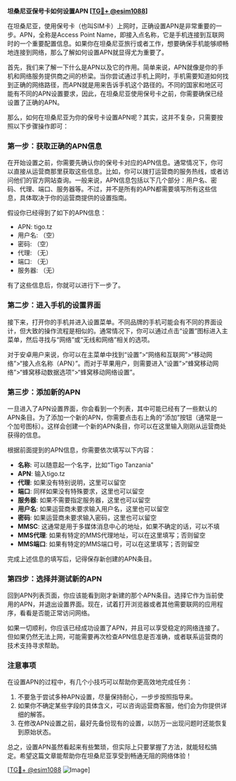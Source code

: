 **坦桑尼亚保号卡如何设置APN [[TG💪+ @esim1088](https://t.me/s/esim1088)]**

在坦桑尼亚，使用保号卡（也叫SIM卡）上网时，正确设置APN是非常重要的一步。APN，全称是Access Point Name，即接入点名称，它是手机连接到互联网时的一个重要配置信息。如果你在坦桑尼亚旅行或者工作，想要确保手机能够顺畅地连接到网络，那么了解如何设置APN就显得尤为重要了。

首先，我们来了解一下什么是APN以及它的作用。简单来说，APN就像是你的手机和网络服务提供商之间的桥梁。当你尝试通过手机上网时，手机需要知道如何找到正确的网络路径，而APN就是用来告诉手机这个路径的。不同的国家和地区可能有不同的APN设置要求，因此，在坦桑尼亚使用保号卡之前，你需要确保已经设置了正确的APN。

那么，如何在坦桑尼亚为你的保号卡设置APN呢？其实，这并不复杂，只需要按照以下步骤操作即可：

### 第一步：获取正确的APN信息

在开始设置之前，你需要先确认你的保号卡对应的APN信息。通常情况下，你可以直接从运营商那里获取这些信息。比如，你可以拨打运营商的服务热线，或者访问他们的官方网站查询。一般来说，APN信息包括以下几个部分：用户名、密码、代理、端口、服务器等。不过，并不是所有的APN都需要填写所有这些信息，具体取决于你的运营商提供的设置指南。

假设你已经得到了如下的APN信息：
- APN: tigo.tz
- 用户名: （空）
- 密码: （空）
- 代理: （无）
- 端口: （无）
- 服务器: （无）

有了这些信息后，你就可以进行下一步了。

### 第二步：进入手机的设置界面

接下来，打开你的手机并进入设置菜单。不同品牌的手机可能会有不同的界面设计，但大致的操作流程是相似的。通常情况下，你可以通过点击“设置”图标进入主菜单，然后寻找与“网络”或“无线和网络”相关的选项。

对于安卓用户来说，你可以在主菜单中找到“设置”>“网络和互联网”>“移动网络”>“接入点名称（APN）”。而对于苹果用户，则需要进入“设置”>“蜂窝移动网络”>“蜂窝移动数据选项”>“蜂窝移动网络设置”。

### 第三步：添加新的APN

一旦进入了APN设置界面，你会看到一个列表，其中可能已经有了一些默认的APN条目。为了添加一个新的APN，你需要点击右上角的“添加”按钮（通常是一个加号图标）。这样会创建一个新的APN条目，你可以在这里输入刚刚从运营商处获得的信息。

根据前面提到的APN信息，你需要依次填写以下内容：
- **名称**: 可以随意起一个名字，比如“Tigo Tanzania”
- **APN**: 输入tigo.tz
- **代理**: 如果没有特别说明，这里可以留空
- **端口**: 同样如果没有特殊要求，这里也可以留空
- **服务器**: 如果不需要指定服务器，这里也可以留空
- **用户名**: 如果运营商未要求输入用户名，这里也可以留空
- **密码**: 如果运营商未要求输入密码，这里也可以留空
- **MMSC**: 这通常是用于多媒体消息中心的地址，如果不确定的话，可以不填
- **MMS代理**: 如果有特定的MMS代理地址，可以在这里填写；否则留空
- **MMS端口**: 如果有特定的MMS端口号，可以在这里填写；否则留空

完成上述信息的填写后，记得保存新创建的APN条目。

### 第四步：选择并测试新的APN

回到APN列表页面，你应该能看到刚才新建的那个APN条目。选择它作为当前使用的APN，并退出设置界面。现在，试着打开浏览器或者其他需要联网的应用程序，看看是否能正常访问网络。

如果一切顺利，你应该已经成功设置了APN，并且可以享受稳定的网络连接了。但如果仍然无法上网，可能需要再次检查APN信息是否准确，或者联系运营商的技术支持寻求帮助。

### 注意事项

在设置APN的过程中，有几个小技巧可以帮助你更高效地完成任务：
1. 不要急于尝试多种APN设置，尽量保持耐心，一步步按照指导来。
2. 如果你不确定某些字段的具体含义，可以咨询运营商客服，他们会为你提供详细的解答。
3. 在修改APN设置之前，最好先备份现有的设置，以防万一出现问题时还能恢复到原始状态。

总之，设置APN虽然看起来有些繁琐，但实际上只要掌握了方法，就能轻松搞定。希望这篇文章能帮助你在坦桑尼亚享受到畅通无阻的网络体验！

[[TG💪+ @esim1088](https://t.me/s/esim1088) ![Image](https://i.postimg.cc/4NQfJmqS/Snipaste-2025-05-13-00-14-12.png)]